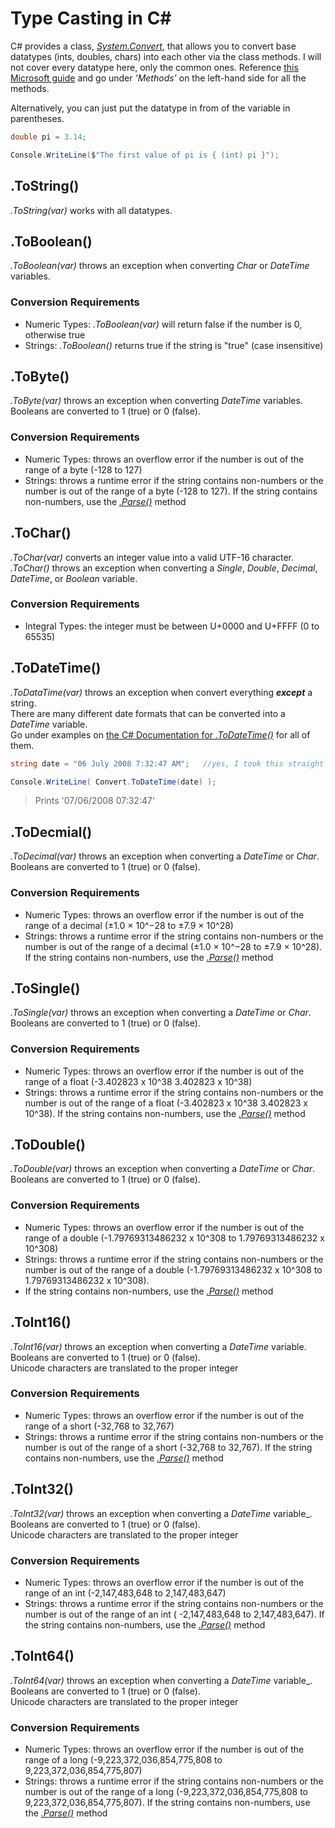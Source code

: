 # Type Casting in C#
C# provides a class, [_System.Convert_](https://docs.microsoft.com/en-us/dotnet/api/system.convert?view=net-5.0), that allows you to convert base datatypes (ints, doubles, chars) into each other via the class methods. I will not cover every datatype here, only the common ones. Reference [this Microsoft guide](https://docs.microsoft.com/en-us/dotnet/csharp/fundamentals/types/) and go under _'Methods'_ on the left-hand side for all the methods. <br />

Alternatively, you can just put the datatype in from of the variable in parentheses.
```C#
double pi = 3.14;

Console.WriteLine($"The first value of pi is { (int) pi }");
```

## .ToString()
_.ToString(var)_ works with all datatypes.

## .ToBoolean()
_.ToBoolean(var)_ throws an exception when converting _Char_ or _DateTime_ variables.

### Conversion Requirements
- Numeric Types: _.ToBoolean(var)_ will return false if the number is 0, otherwise true
- Strings: _.ToBoolean()_ returns true if the string is "true" (case insensitive)

## .ToByte()
_.ToByte(var)_ throws an exception when converting _DateTime_ variables. <br />
Booleans are converted to 1 (true) or 0 (false). <br />

### Conversion Requirements
- Numeric Types: throws an overflow error if the number is out of the range of a byte (-128 to 127)
- Strings: throws a runtime error if the string contains non-numbers or the number is out of the range of a byte (-128 to 127). If the string contains non-numbers,
use the [_.Parse()_](https://docs.microsoft.com/en-us/dotnet/csharp/programming-guide/types/how-to-convert-a-string-to-a-number) method

## .ToChar()
_.ToChar(var)_ converts an integer value into a valid UTF-16 character. <br />
_.ToChar()_ throws an exception when converting a _Single_, _Double_, _Decimal_, _DateTime_, or _Boolean_ variable.

### Conversion Requirements
- Integral Types: the integer must be between U+0000 and U+FFFF (0 to 65535)

## .ToDateTime()
_.ToDataTime(var)_ throws an exception when convert everything **_except_** a string. <br />
There are many different date formats that can be converted into a _DateTime_ variable. <br />
Go under examples on [the C# Documentation for _.ToDateTime()_](https://docs.microsoft.com/en-us/dotnet/api/system.convert.todatetime?view=net-5.0#System_Convert_ToDateTime_System_String_) for all of them.
```C#
string date = "06 July 2008 7:32:47 AM";   //yes, I took this straight from the documentation

Console.WriteLine( Convert.ToDateTime(date) );
```
> Prints '07/06/2008 07:32:47'

## .ToDecmial()
_.ToDecimal(var)_ throws an exception when converting a _DateTime_ or _Char_. <br />
Booleans are converted to 1 (true) or 0 (false). <br />

### Conversion Requirements
- Numeric Types: throws an overflow error if the number is out of the range of a decimal (±1.0 × 10^−28	to ±7.9 × 10^28)
- Strings: throws a runtime error if the string contains non-numbers or the number is out of the range of a decimal (±1.0 × 10^−28 to	±7.9 × 10^28). If the string 
contains non-numbers, use the [_.Parse()_](https://docs.microsoft.com/en-us/dotnet/csharp/programming-guide/types/how-to-convert-a-string-to-a-number) method

## .ToSingle()
_.ToSingle(var)_ throws an exception when converting a _DateTime_ or _Char_. <br />
Booleans are converted to 1 (true) or 0 (false). <br />

### Conversion Requirements
- Numeric Types: throws an overflow error if the number is out of the range of a float (-3.402823 x 10^38	3.402823 x 10^38)
- Strings: throws a runtime error if the string contains non-numbers or the number is out of the range of a float (-3.402823 x 10^38	3.402823 x 10^38). If the string 
contains non-numbers, use the [_.Parse()_](https://docs.microsoft.com/en-us/dotnet/csharp/programming-guide/types/how-to-convert-a-string-to-a-number) method

## .ToDouble()
_.ToDouble(var)_ throws an exception when converting a _DateTime_ or _Char_. <br />
Booleans are converted to 1 (true) or 0 (false). <br />

### Conversion Requirements
- Numeric Types: throws an overflow error if the number is out of the range of a double (-1.79769313486232 x 10^308 to	1.79769313486232 x 10^308)
- Strings: throws a runtime error if the string contains non-numbers or the number is out of the range of a double (-1.79769313486232 x 10^308 to 1.79769313486232 x 10^308).
-  If the string contains non-numbers, use the [_.Parse()_](https://docs.microsoft.com/en-us/dotnet/csharp/programming-guide/types/how-to-convert-a-string-to-a-number) method

## .ToInt16()
_.ToInt16(var)_ throws an exception when converting a _DateTime_ variable. <br />
Booleans are converted to 1 (true) or 0 (false). <br />
Unicode characters are translated to the proper integer <br />

### Conversion Requirements
- Numeric Types: throws an overflow error if the number is out of the range of a short (-32,768 to 32,767)
- Strings: throws a runtime error if the string contains non-numbers or the number is out of the range of a short (-32,768 to	32,767). If the string 
contains non-numbers, use the [_.Parse()_](https://docs.microsoft.com/en-us/dotnet/csharp/programming-guide/types/how-to-convert-a-string-to-a-number) method

## .ToInt32()
_.ToInt32(var)_ throws an exception when converting a _DateTime_ variable_. <br />
Booleans are converted to 1 (true) or 0 (false). <br />
Unicode characters are translated to the proper integer <br />

### Conversion Requirements
- Numeric Types: throws an overflow error if the number is out of the range of an int (-2,147,483,648 to 2,147,483,647)
- Strings: throws a runtime error if the string contains non-numbers or the number is out of the range of an int (	-2,147,483,648 to 2,147,483,647). If the string 
contains non-numbers, use the [_.Parse()_](https://docs.microsoft.com/en-us/dotnet/csharp/programming-guide/types/how-to-convert-a-string-to-a-number) method

## .ToInt64()
_.ToInt64(var)_ throws an exception when converting a _DateTime_ variable_. <br />
Booleans are converted to 1 (true) or 0 (false). <br />
Unicode characters are translated to the proper integer <br />

### Conversion Requirements
- Numeric Types: throws an overflow error if the number is out of the range of a long (-9,223,372,036,854,775,808 to 9,223,372,036,854,775,807)
- Strings: throws a runtime error if the string contains non-numbers or the number is out of the range of a long (-9,223,372,036,854,775,808 to 9,223,372,036,854,775,807). If the string contains non-numbers, use the [_.Parse()_](https://docs.microsoft.com/en-us/dotnet/csharp/programming-guide/types/how-to-convert-a-string-to-a-number) method
